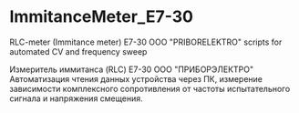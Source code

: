 # ImmitanceMeter_E7-30
RLC-meter (Immitance meter) E7-30 OOO "PRIBORELEKTRO"
scripts for automated CV and frequency sweep 


Измеритель иммитанса (RLC) Е7-30 ООО "ПРИБОРЭЛЕКТРО"
Автоматизация чтения данных устройства через ПК, измерение зависимости комплексного сопротивления от частоты испытательного сигнала и напряжения смещения. 
